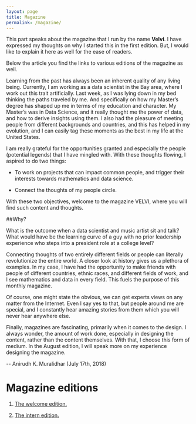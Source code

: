 ```yaml
---
layout: page
title: Magazine
permalink: /magazine/
---
```


This part speaks about the magazine that I run by the name **Velvi**. I have expressed my thoughts on why I started this in the first edition. But, I would like to explain it here as well for the ease of readers.

Below the article you find the links to various editions of the magazine as well.

Learning from the past has always been an inherent quality of any living being. Currently, I am working as a data scientist in the Bay area, where I work out this trait artificially. Last week, as I was lying down in my bed thinking the paths traveled by me. And specifically on how my Master’s degree has shaped up me in terms of my education and character. My Master’s was in Data Science, and it really thought me the power of data, and how to derive insights using them. I also had the pleasure of meeting people from different backgrounds and countries, and this has helped in my evolution, and I can easily tag these moments as the best in my life at the United States.

I am really grateful for the opportunities granted and especially the people (potential legends) that I have mingled with. With these thoughts flowing, I aspired to do two things:

- To work on projects that can impact common people, and trigger their interests towards mathematics and data science.

- Connect the thoughts of my people circle.
 
With these two objectives, welcome to the magazine VELVI, where you will find such content and thoughts.

##Why?

What is the outcome when a data scientist and music artist sit and talk? What would have be the learning curve of a guy with no prior leadership experience who steps into a president role at a college level?

Connecting thoughts of two entirely different fields or people can literally revolutionize the entire world. A closer look at history gives us a plethora of examples. In my case, I have had the opportunity to make friends with people of different countries, ethnic races, and different fields of work, and I see mathematics and data in every field. This fuels the purpose of this monthly magazine.

Of course, one might state the obvious, we can get experts views on any matter from the Internet. Even I say yes to that, but people around me are special, and I constantly hear amazing stories from them which you will never hear anywhere else.

Finally, magazines are fascinating, primarily when it comes to the design. I always wonder, the amount of work done, especially in designing the content, rather than the content themselves. With that, I choose this form of medium. In the August edition, I will speak more on my experience designing the magazine.

--
Anirudh K. Muralidhar (July 17th, 2018)


# Magazine editions

1. [The welcome edition.](https://indd.adobe.com/view/f1c01550-b922-4785-b5a0-c646ebed52da)

2. [The intern edition.](https://indd.adobe.com/view/5d0c8903-d88b-4890-ae7f-e516ddbb34f8)
